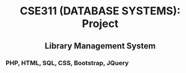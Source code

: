<h1 align="center"> CSE311 (DATABASE SYSTEMS): Project </h1>
<h2 align="center"> Library Management System </h2>
<h3 align="left"> PHP, HTML, SQL, CSS, Bootstrap, JQuery </h3>
